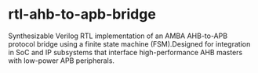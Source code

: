 # rtl-ahb-to-apb-bridge
Synthesizable Verilog RTL implementation of an AMBA AHB-to-APB protocol bridge using a finite state machine (FSM).Designed for integration in SoC and IP subsystems that interface high-performance AHB masters with low-power APB peripherals.
